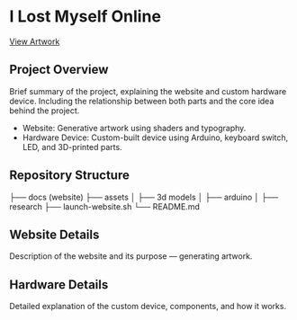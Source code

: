 # I Lost Myself Online

[View Artwork](https://studio-matulia.github.io/ilostmyself)

## Project Overview
Brief summary of the project, explaining the website and custom hardware device. Including the relationship between both parts and the core idea behind the project.

- Website: Generative artwork using shaders and typography.
- Hardware Device: Custom-built device using Arduino, keyboard switch, LED, and 3D-printed parts.


## Repository Structure

├── docs (website)
├── assets
│   ├── 3d models
│   ├── arduino
│   ├── research
├── launch-website.sh
└── README.md


## Website Details
Description of the website and its purpose — generating artwork.


## Hardware Details
Detailed explanation of the custom device, components, and how it works.
